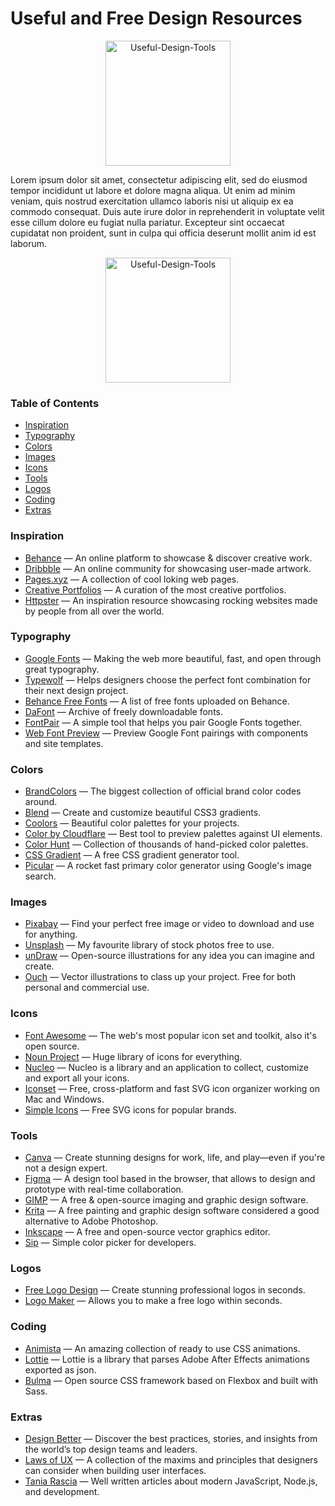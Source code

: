 # Useful and Free Design Resources

<p align="center">
        <img src="https://github.com/dub-G/test-readme/blob/master/media/illustration.png" height="200" alt="Useful-Design-Tools"/>
</p>

Lorem ipsum dolor sit amet, consectetur adipiscing elit, sed do eiusmod tempor incididunt ut labore et dolore magna aliqua. Ut enim ad minim veniam, quis nostrud exercitation ullamco laboris nisi ut aliquip ex ea commodo consequat. Duis aute irure dolor in reprehenderit in voluptate velit esse cillum dolore eu fugiat nulla pariatur. Excepteur sint occaecat cupidatat non proident, sunt in culpa qui officia deserunt mollit anim id est laborum.

<p align="center">
        <img src="https://github.com/dub-G/test-readme/blob/master/media/compass.png" height="200" alt="Useful-Design-Tools"/>
</p>

### Table of Contents

- [Inspiration](#Inspiration)
- [Typography](#Typography)
- [Colors](#Colors)
- [Images](#Images)
- [Icons](#Icons)
- [Tools](#UTools)
- [Logos](#Logos)
- [Coding](#Coding)
- [Extras](#Extras)

### Inspiration
- [Behance](https://www.behance.net/) — An online platform to showcase & discover creative work.
- [Dribbble](https://dribbble.com/) — An online community for showcasing user-made artwork.
- [Pages.xyz](https://www.pages.xyz/) — A collection of cool loking web pages.
- [Creative Portfolios](http://www.creative-portfolios.com/) — A curation of the most creative portfolios.
- [Httpster](https://httpster.net/) — An inspiration resource showcasing rocking websites made by people from all over the world.
### Typography
- [Google Fonts](https://fonts.google.com/) — Making the web more beautiful, fast, and open through great typography.
- [Typewolf](https://www.typewolf.com/) — Helps designers choose the perfect font combination for their next design project.
- [Behance Free Fonts](https://www.behance.net/search/?search=free%20font) — A list of free fonts uploaded on Behance.
- [DaFont](https://www.dafont.com/) — Archive of freely downloadable fonts.
- [FontPair](https://fontpair.co/) — A simple tool that helps you pair Google Fonts together. 
- [Web Font Preview](https://webfontpreview.com/) — Preview Google Font pairings with components and site templates.
### Colors
- [BrandColors](https://brandcolors.net/) — The biggest collection of official brand color codes around.
- [Blend](http://www.colinkeany.com/blend/) — Create and customize beautiful CSS3 gradients.
- [Coolors](https://coolors.co/) — Beautiful color palettes for your projects.
- [Color by Cloudflare](https://cloudflare.design/color/) — Best tool to preview palettes against UI elements.
- [Color Hunt](https://colorhunt.co/) — Collection of thousands of hand-picked color palettes.
- [CSS Gradient](https://cssgradient.io/) — A free CSS gradient generator tool.
- [Picular](https://picular.co/) — A rocket fast primary color generator using Google's image search.
### Images
- [Pixabay](https://pixabay.com/) — Find your perfect free image or video to download and use for anything. 
- [Unsplash](https://unsplash.com) — My favourite library of stock photos free to use.
- [unDraw](https://undraw.co) — Open-source illustrations for any idea you can imagine and create.
- [Ouch](https://icons8.com/ouch) — Vector illustrations to class up your project. Free for both personal and commercial use.
### Icons
- [Font Awesome](https://fontawesome.com/) — The web's most popular icon set and toolkit, also it's open source.
- [Noun Project](https://thenounproject.com/) — Huge library of icons for everything.
- [Nucleo](https://nucleoapp.com/) — Nucleo is a library and an application to collect, customize and export all your icons.
- [Iconset](https://iconset.io/) — Free, cross-platform and fast SVG icon organizer working on Mac and Windows.
- [Simple Icons](https://simpleicons.org/) — Free SVG icons for popular brands.
### Tools
- [Canva](https://www.canva.com/) — Create stunning designs for work, life, and play—even if you're not a design expert.
- [Figma](https://www.figma.com/) — A design tool based in the browser, that allows to design and prototype with real-time collaboration.
- [GIMP](https://www.gimp.org/) — A free & open-source imaging and graphic design software.
- [Krita](https://krita.org/en/) — A free painting and graphic design software considered a good alternative to Adobe Photoshop.
- [Inkscape](https://inkscape.org/) — A free and open-source vector graphics editor.
- [Sip](https://sipapp.io/) — Simple color picker for developers.
### Logos
- [Free Logo Design](https://www.freelogodesign.org/) — Create stunning professional logos in seconds.
- [Logo Maker](https://www.ucraft.com/free-logo-maker) — Allows you to make a free logo within seconds.
### Coding
- [Animista](https://animista.net/) — An amazing collection of ready to use CSS animations.
- [Lottie](https://airbnb.io/lottie/) — Lottie is a library that parses Adobe After Effects animations exported as json.
- [Bulma](https://bulma.io/) — Open source CSS framework based on Flexbox and built with Sass.
### Extras
- [Design Better](https://www.designbetter.co/) — Discover the best practices, stories, and insights from the world’s top design teams and leaders.
- [Laws of UX](https://lawsofux.com/) — A collection of the maxims and principles that designers can consider when building user interfaces.
- [Tania Rascia](https://www.taniarascia.com/) — Well written articles about modern JavaScript, Node.js, and development.
